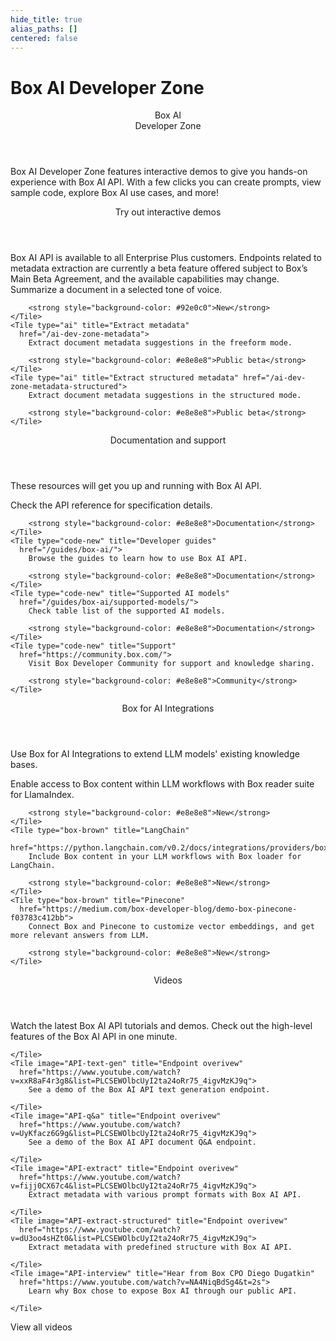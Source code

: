 ```yaml
---
hide_title: true
alias_paths: []
centered: false
---
```

# Box AI Developer Zone

<Centered wide id="ai-developer-zone" >
  <HeroImage type="AiDevZone" imageWidth="600" imageHeight="400">
    <Header>
      Box AI</br>
      Developer Zone
    </Header>

Box AI Developer Zone features interactive
demos to give you hands-on experience with Box AI API.
With a few clicks you can create prompts,
view sample code, explore Box AI use cases, and more!
  </HeroImage>
</Centered>

<Centered mid>
  <Header centered>
    Try out interactive demos
  </Header>
    Box AI API is available to all Enterprise Plus customers. Endpoints related to metadata extraction are currently a beta feature offered subject to Box’s Main Beta Agreement, and the available capabilities may change.

  <TileGrid rows="4">
    <Tile type="ai" title="Get a summary" href="/ai-dev-zone-summary">
        Summarize a document in a selected tone of voice.

        <strong style="background-color: #92e0c0">New</strong>
    </Tile>
    <Tile type="ai" title="Extract metadata"
      href="/ai-dev-zone-metadata">
        Extract document metadata suggestions in the freeform mode.

        <strong style="background-color: #e8e8e8">Public beta</strong>
    </Tile>
    <Tile type="ai" title="Extract structured metadata" href="/ai-dev-zone-metadata-structured">
        Extract document metadata suggestions in the structured mode.

        <strong style="background-color: #e8e8e8">Public beta</strong>
    </Tile>
  </TileGrid>
</Centered>

<Centered mid>
  <Header>
    Documentation and support
  </Header>
  <p style="text-align: left; margin-left: 0;">
    These resources will get you up and running with Box AI API.
  </p>

  <TileGrid rows="4">
    <Tile type="code-new" title="AI API reference"
      href="/reference/resources/ai-response/">
        Check the API reference for specification details.

        <strong style="background-color: #e8e8e8">Documentation</strong>
    </Tile>
    <Tile type="code-new" title="Developer guides"
      href="/guides/box-ai/">
        Browse the guides to learn how to use Box AI API.

        <strong style="background-color: #e8e8e8">Documentation</strong>
    </Tile>
    <Tile type="code-new" title="Supported AI models"
      href="/guides/box-ai/supported-models/">
        Check table list of the supported AI models.

        <strong style="background-color: #e8e8e8">Documentation</strong>
    </Tile>
    <Tile type="code-new" title="Support"
      href="https://community.box.com/">
        Visit Box Developer Community for support and knowledge sharing.

        <strong style="background-color: #e8e8e8">Community</strong>
    </Tile>
  </TileGrid>
</Centered>

<Centered mid>
  <Header>
    Box for AI Integrations
  </Header>
  <p style="text-align: left; margin-left: 0;">
    Use Box for AI Integrations to extend LLM models' existing knowledge bases.
  </p>

  <TileGrid rows="4">
    <Tile type="box-brown" title="LlamaIndex"
      href="https://github.com/run-llama/llama_index/tree/main/llama-index-integrations/readers/llama-index-readers-box#readme">
        Enable access to Box content within LLM workflows with Box reader suite for LlamaIndex.

        <strong style="background-color: #e8e8e8">New</strong>
    </Tile>
    <Tile type="box-brown" title="LangChain"
      href="https://python.langchain.com/v0.2/docs/integrations/providers/box/">
        Include Box content in your LLM workflows with Box loader for LangChain.

        <strong style="background-color: #e8e8e8">New</strong>
    </Tile>
    <Tile type="box-brown" title="Pinecone"
      href="https://medium.com/box-developer-blog/demo-box-pinecone-f03783c412bb">
        Connect Box and Pinecone to customize vector embeddings, and get more relevant answers from LLM.

        <strong style="background-color: #e8e8e8">New</strong>
    </Tile>
  </TileGrid>
</Centered>

<Centered mid>
  <Header centered>
    Videos
  </Header>
  Watch the latest Box AI API tutorials and demos.

  <TileGrid rows="3">
    <Tile image="AI-API" title="AI API overview"
      href="https://www.youtube.com/watch?v=amhOj0YRVRQ&list=PLCSEWOlbcUyI2ta24oRr75_4igvMzKJ9q">
        Check out the high-level features of the Box AI API in one minute.

    </Tile>
    <Tile image="API-text-gen" title="Endpoint overivew"
      href="https://www.youtube.com/watch?v=xxR8aF4r3g8&list=PLCSEWOlbcUyI2ta24oRr75_4igvMzKJ9q">
        See a demo of the Box AI API text generation endpoint. 

    </Tile>
    <Tile image="API-q&a" title="Endpoint overivew"
      href="https://www.youtube.com/watch?v=UyKfacz6G9g&list=PLCSEWOlbcUyI2ta24oRr75_4igvMzKJ9q">
        See a demo of the Box AI API document Q&A endpoint.

    </Tile>
    <Tile image="API-extract" title="Endpoint overivew"
      href="https://www.youtube.com/watch?v=fijj0CX67c4&list=PLCSEWOlbcUyI2ta24oRr75_4igvMzKJ9q">
        Extract metadata with various prompt formats with Box AI API.

    </Tile>
    <Tile image="API-extract-structured" title="Endpoint overivew"
      href="https://www.youtube.com/watch?v=dU3oo4sHZt0&list=PLCSEWOlbcUyI2ta24oRr75_4igvMzKJ9q">
        Extract metadata with predefined structure with Box AI API.

    </Tile>
    <Tile image="API-interview" title="Hear from Box CPO Diego Dugatkin"
      href="https://www.youtube.com/watch?v=NA4NiqBdSg4&t=2s">
        Learn why Box chose to expose Box AI through our public API.

    </Tile>
  </TileGrid>

  <More secondary="true" to='https://www.youtube.com/watch?v=amhOj0YRVRQ&list=PLCSEWOlbcUyI2ta24oRr75_4igvMzKJ9q' center>
    View all videos
  </More>
</Centered>